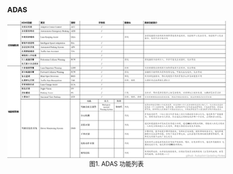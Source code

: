 ### ADAS
<div align=center>
<img src="./imgs/7.1.jpg"> 
</div>
<div align=center>图1. ADAS 功能列表 </div>